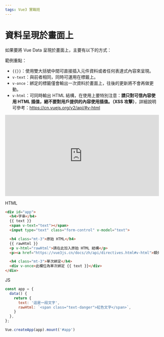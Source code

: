 ```yaml
---
tags: Vue3 實戰班
---
```


# 資料呈現於畫面上

如果要將 Vue Data 呈現於畫面上，主要有以下的方式：

範例重點：

- `{{}}`：使用雙大括號中間可直接插入元件資料或者任何表達式內容來呈現。
- `v-text`：與前者相同，同時可運用在標籤上。
- `v-once`：綁定的標籤僅會輸出一次資料於畫面上，往後的更新將不會再做更動。
- `v-html`：可同時輸出 HTML 結構，在使用上要特別注意：**請只對可信內容使用 HTML 插值，絕不要對用戶提供的內容使用插值。（XSS 攻擊）**，詳細說明可參考：https://cn.vuejs.org/v2/api/#v-html


<iframe height="265" style="width: 100%;" scrolling="no" title="資料呈現於畫面上" src="https://codepen.io/hsiangfeng/embed/dyYNWeY?height=265&theme-id=light&default-tab=html,result" frameborder="no" loading="lazy" allowtransparency="true" allowfullscreen="true">
  See the Pen <a href='https://codepen.io/hsiangfeng/pen/dyYNWeY'>資料呈現於畫面上</a> by Ray
  (<a href='https://codepen.io/hsiangfeng'>@hsiangfeng</a>) on <a href='https://codepen.io'>CodePen</a>.
</iframe>

HTML

```html
<div id="app">
  <h4>字串</h4>
  {{ text }}
  <span v-text="text"></span>
  <input type="text" class="form-control" v-model="text">

  <h4 class="mt-3">原始 HTML</h4>
  {{ rawHtml }}
  <p v-html="rawHtml">請在此加入原始 HTML 結構</p>
  <p><a href="https://vue3js.cn/docs/zh/api/directives.html#v-html">額外注意事項</a></p>

  <h4 class="mt-3">單次綁定</h4>
  <div v-once>此欄位為單次綁定 {{ text }}</div>
</div>
```

JS

```js
const app = {
  data() {
    return {
      text: '這是一段文字',
      rawHtml: `<span class="text-danger">紅色文字</span>`,
    }
  },
};

Vue.createApp(app).mount('#app')
```
